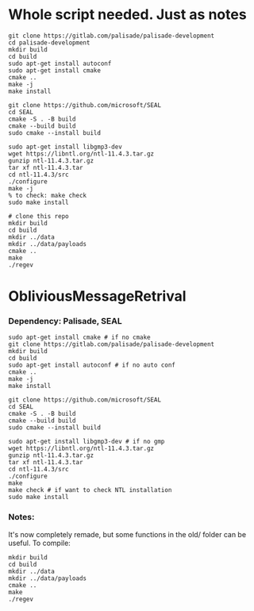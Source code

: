 # Whole script needed. Just as notes
```
git clone https://gitlab.com/palisade/palisade-development
cd palisade-development
mkdir build
cd build
sudo apt-get install autoconf
sudo apt-get install cmake
cmake ..
make -j
make install

git clone https://github.com/microsoft/SEAL
cd SEAL
cmake -S . -B build
cmake --build build
sudo cmake --install build

sudo apt-get install libgmp3-dev
wget https://libntl.org/ntl-11.4.3.tar.gz
gunzip ntl-11.4.3.tar.gz
tar xf ntl-11.4.3.tar
cd ntl-11.4.3/src
./configure
make -j
% to check: make check
sudo make install

# clone this repo
mkdir build
cd build
mkdir ../data
mkdir ../data/payloads
cmake ..
make
./regev 
```

# ObliviousMessageRetrival

### Dependency: Palisade, SEAL

```
sudo apt-get install cmake # if no cmake
git clone https://gitlab.com/palisade/palisade-development
mkdir build
cd build
sudo apt-get install autoconf # if no auto conf
cmake ..
make -j
make install
```

```
git clone https://github.com/microsoft/SEAL
cd SEAL
cmake -S . -B build
cmake --build build
sudo cmake --install build
```

```
sudo apt-get install libgmp3-dev # if no gmp
wget https://libntl.org/ntl-11.4.3.tar.gz
gunzip ntl-11.4.3.tar.gz
tar xf ntl-11.4.3.tar
cd ntl-11.4.3/src
./configure
make
make check # if want to check NTL installation
sudo make install
```


### Notes:
It's now completely remade, but some functions in the old/ folder can be useful.
To compile:
```
mkdir build
cd build
mkdir ../data
mkdir ../data/payloads
cmake ..
make
./regev 
```
